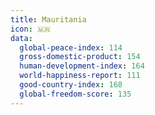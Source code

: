 ```yaml
---
title: Mauritania
icon: 🇲🇷
data:
  global-peace-index: 114
  gross-domestic-product: 154
  human-development-index: 164
  world-happiness-report: 111
  good-country-index: 168
  global-freedom-score: 135
---
```

